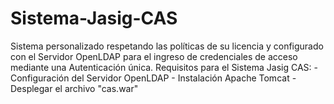 ﻿# Sistema-Jasig-CAS
Sistema personalizado respetando las políticas de su licencia y configurado con el Servidor OpenLDAP para el ingreso de credenciales de acceso mediante una Autenticación única.
Requisitos para el Sistema Jasig CAS:
	- Configuración del Servidor OpenLDAP
	- Instalación Apache Tomcat
	- Desplegar el archivo "cas.war"